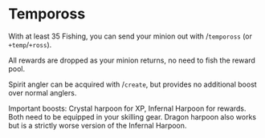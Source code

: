 # Tempoross

&#x20;With at least 35 Fishing, you can send your minion out with /`tempoross` (or `+temp`/`+ross`).&#x20;

All rewards are dropped as your minion returns, no need to fish the reward pool.&#x20;

Spirit angler can be acquired with /`create`, but provides no additional boost over normal anglers.&#x20;

Important boosts: Crystal harpoon for XP, Infernal Harpoon for rewards. Both need to be equipped in your skilling gear. Dragon harpoon also works but is a strictly worse version of the Infernal Harpoon.
